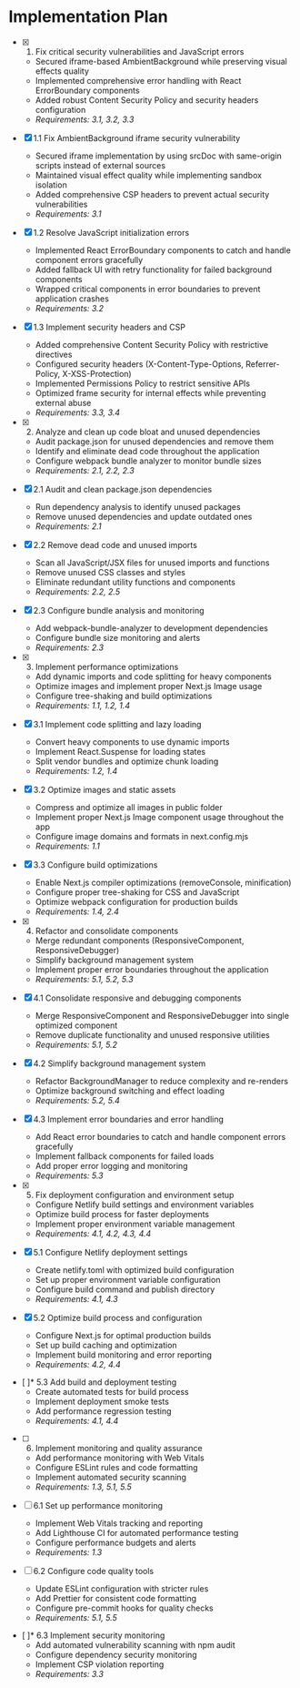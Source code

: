 # Implementation Plan

- [x] 1. Fix critical security vulnerabilities and JavaScript errors
  - Secured iframe-based AmbientBackground while preserving visual effects quality
  - Implemented comprehensive error handling with React ErrorBoundary components
  - Added robust Content Security Policy and security headers configuration
  - _Requirements: 3.1, 3.2, 3.3_

- [x] 1.1 Fix AmbientBackground iframe security vulnerability
  - Secured iframe implementation by using srcDoc with same-origin scripts instead of external sources
  - Maintained visual effect quality while implementing sandbox isolation
  - Added comprehensive CSP headers to prevent actual security vulnerabilities
  - _Requirements: 3.1_

- [x] 1.2 Resolve JavaScript initialization errors
  - Implemented React ErrorBoundary components to catch and handle component errors gracefully
  - Added fallback UI with retry functionality for failed background components
  - Wrapped critical components in error boundaries to prevent application crashes
  - _Requirements: 3.2_

- [x] 1.3 Implement security headers and CSP
  - Added comprehensive Content Security Policy with restrictive directives
  - Configured security headers (X-Content-Type-Options, Referrer-Policy, X-XSS-Protection)
  - Implemented Permissions Policy to restrict sensitive APIs
  - Optimized frame security for internal effects while preventing external abuse
  - _Requirements: 3.3, 3.4_

- [x] 2. Analyze and clean up code bloat and unused dependencies
  - Audit package.json for unused dependencies and remove them
  - Identify and eliminate dead code throughout the application
  - Configure webpack bundle analyzer to monitor bundle sizes
  - _Requirements: 2.1, 2.2, 2.3_

- [x] 2.1 Audit and clean package.json dependencies
  - Run dependency analysis to identify unused packages
  - Remove unused dependencies and update outdated ones
  - _Requirements: 2.1_

- [x] 2.2 Remove dead code and unused imports
  - Scan all JavaScript/JSX files for unused imports and functions
  - Remove unused CSS classes and styles
  - Eliminate redundant utility functions and components
  - _Requirements: 2.2, 2.5_

- [x] 2.3 Configure bundle analysis and monitoring
  - Add webpack-bundle-analyzer to development dependencies
  - Configure bundle size monitoring and alerts
  - _Requirements: 2.3_

- [x] 3. Implement performance optimizations
  - Add dynamic imports and code splitting for heavy components
  - Optimize images and implement proper Next.js Image usage
  - Configure tree-shaking and build optimizations
  - _Requirements: 1.1, 1.2, 1.4_

- [x] 3.1 Implement code splitting and lazy loading
  - Convert heavy components to use dynamic imports
  - Implement React.Suspense for loading states
  - Split vendor bundles and optimize chunk loading
  - _Requirements: 1.2, 1.4_

- [x] 3.2 Optimize images and static assets
  - Compress and optimize all images in public folder
  - Implement proper Next.js Image component usage throughout the app
  - Configure image domains and formats in next.config.mjs
  - _Requirements: 1.1_

- [x] 3.3 Configure build optimizations
  - Enable Next.js compiler optimizations (removeConsole, minification)
  - Configure proper tree-shaking for CSS and JavaScript
  - Optimize webpack configuration for production builds
  - _Requirements: 1.4, 2.4_

- [x] 4. Refactor and consolidate components
  - Merge redundant components (ResponsiveComponent, ResponsiveDebugger)
  - Simplify background management system
  - Implement proper error boundaries throughout the application
  - _Requirements: 5.1, 5.2, 5.3_

- [x] 4.1 Consolidate responsive and debugging components
  - Merge ResponsiveComponent and ResponsiveDebugger into single optimized component
  - Remove duplicate functionality and unused responsive utilities
  - _Requirements: 5.1, 5.2_

- [x] 4.2 Simplify background management system
  - Refactor BackgroundManager to reduce complexity and re-renders
  - Optimize background switching and effect loading
  - _Requirements: 5.2, 5.4_

- [x] 4.3 Implement error boundaries and error handling
  - Add React error boundaries to catch and handle component errors gracefully
  - Implement fallback components for failed loads
  - Add proper error logging and monitoring
  - _Requirements: 5.3_

- [x] 5. Fix deployment configuration and environment setup
  - Configure Netlify build settings and environment variables
  - Optimize build process for faster deployments
  - Implement proper environment variable management
  - _Requirements: 4.1, 4.2, 4.3, 4.4_

- [x] 5.1 Configure Netlify deployment settings
  - Create netlify.toml with optimized build configuration
  - Set up proper environment variable configuration
  - Configure build command and publish directory
  - _Requirements: 4.1, 4.3_

- [x] 5.2 Optimize build process and configuration
  - Configure Next.js for optimal production builds
  - Set up build caching and optimization
  - Implement build monitoring and error reporting
  - _Requirements: 4.2, 4.4_

- [ ]* 5.3 Add build and deployment testing
  - Create automated tests for build process
  - Implement deployment smoke tests
  - Add performance regression testing
  - _Requirements: 4.1, 4.4_

- [ ] 6. Implement monitoring and quality assurance
  - Add performance monitoring with Web Vitals
  - Configure ESLint rules and code formatting
  - Implement automated security scanning
  - _Requirements: 1.3, 5.1, 5.5_

- [ ] 6.1 Set up performance monitoring
  - Implement Web Vitals tracking and reporting
  - Add Lighthouse CI for automated performance testing
  - Configure performance budgets and alerts
  - _Requirements: 1.3_

- [ ] 6.2 Configure code quality tools
  - Update ESLint configuration with stricter rules
  - Add Prettier for consistent code formatting
  - Configure pre-commit hooks for quality checks
  - _Requirements: 5.1, 5.5_

- [ ]* 6.3 Implement security monitoring
  - Add automated vulnerability scanning with npm audit
  - Configure dependency security monitoring
  - Implement CSP violation reporting
  - _Requirements: 3.3_